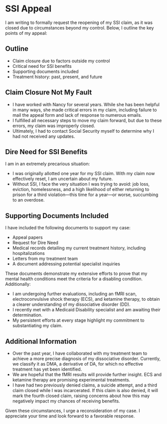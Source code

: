 # SSI Appeal

I am writing to formally request the reopening of my SSI claim, as it was closed due to circumstances beyond my control. Below, I outline the key points of my appeal:

## Outline
- Claim closure due to factors outside my control
- Critical need for SSI benefits
- Supporting documents included
- Treatment history: past, present, and future

## Claim Closure Not My Fault

- I have worked with Nancy for several years. While she has been helpful in many ways, she made critical errors in my claim, including failure to mail the appeal form and lack of response to numerous emails.
- I fulfilled all necessary steps to move my claim forward, but due to these errors, my claim was improperly closed.
- Ultimately, I had to contact Social Security myself to determine why I had not received any updates.

## Dire Need for SSI Benefits

I am in an extremely precarious situation:
- I was originally allotted one year for my SSI claim. With my claim now effectively reset, I am uncertain about my future.
- Without SSI, I face the very situation I was trying to avoid: job loss, eviction, homelessness, and a high likelihood of either returning to prison for a third violation—this time for a year—or worse, succumbing to an overdose.

## Supporting Documents Included

I have included the following documents to support my case:
- Appeal papers
- Request for Dire Need
- Medical records detailing my current treatment history, including hospitalizations
- Letters from my treatment team
- A document addressing potential specialist inquiries

These documents demonstrate my extensive efforts to prove that my mental health conditions meet the criteria for a disabling condition. Additionally:
- I am undergoing further evaluations, including an fMRI scan, electroconvulsive shock therapy (ECS), and ketamine therapy, to obtain a clearer understanding of my dissociative disorder (DD).
- I recently met with a Medicaid Disability specialist and am awaiting their determination.
- My persistent efforts at every stage highlight my commitment to substantiating my claim.

## Additional Information

- Over the past year, I have collaborated with my treatment team to achieve a more precise diagnosis of my dissociative disorder. Currently, we classify it as DMA, a derivative of DA, for which no effective treatment has yet been identified.
- We are hopeful that the fMRI results will provide further insight. ECS and ketamine therapy are promising experimental treatments.
- I have had two previously denied claims, a suicide attempt, and a third claim closed while I was incarcerated. If this claim is also denied, it will mark the fourth closed claim, raising concerns about how this may negatively impact my chances of receiving benefits.

Given these circumstances, I urge a reconsideration of my case. I appreciate your time and look forward to a favorable response.

